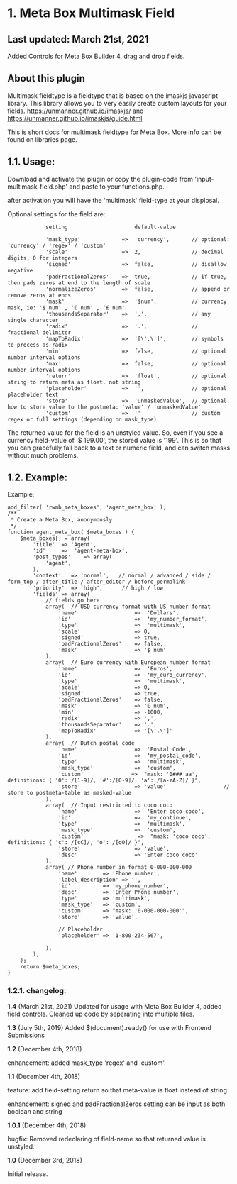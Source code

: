 

# 1. Meta Box Multimask Field

## Last updated: March 21st, 2021

Added Controls for Meta Box Builder 4, drag and drop fields.

## About this plugin

Multimask fieldtype is a fieldtype that is based on the imaskjs javascript library. This library allows you to very easily create custom layouts for your fields.
https://unmanner.github.io/imaskjs/ and https://unmanner.github.io/imaskjs/guide.html

This is short docs for multimask fieldtype for Meta Box. More info can be found on libraries page.

## 1.1. Usage:
Download and activate the plugin or copy the plugin-code from 'input-multimask-field.php' and paste to your functions.php.

after activation you will have the 'multimask' field-type at your displosal.

Optional settings for the field are:

                setting                     default-value

                'mask_type'             =>  'currency',       // optional: 'currency' / 'regex' / 'custom'
                'scale'                 =>  2,                // decimal digits, 0 for integers
                'signed'                =>  false,            // disallow negative
                'padFractionalZeros'    =>  true,             // if true, then pads zeros at end to the length of scale
                'normalizeZeros'        =>  false,            // append or remove zeros at ends
                'mask'                  =>  '$num',           // currency mask, ie: '$ num' , '€ num' , '£ num'
                'thousandsSeparator'    =>  ',',              // any single character
                'radix'                 =>  '.',              // fractional delimiter
                'mapToRadix'            =>  '[\'.\']',        // symbols to process as radix
                'min'                   =>  false,            // optional number interval options
                'max'                   =>  false,            // optional number interval options
                'return'                =>  'float',          // optional string to return meta as float, not string
                'placeholder'           =>  '',               // optional placeholder text
                'store'                 =>  'unmaskedValue',  // optional how to store value to the postmeta: 'value' / 'unmaskedValue'
                'custom'                =>  ''                // custom regex or full settings (depending on mask_type)

The returned value for the field is an unstyled value. So, even if you see a currency field-value of '$ 199.00', the stored value is '199'. This is so that you can gracefully fall back to a text or numeric field, and can switch masks without much problems.

## 1.2. Example:

Example:

    add_filter( 'rwmb_meta_boxes', 'agent_meta_box' );
    /**
     * Create a Meta Box, anonymously
     */
    function agent_meta_box( $meta_boxes ) {
        $meta_boxes[] = array(
            'title'  => 'Agent',
            'id'     =>  'agent-meta-box',
            'post_types'    => array(
                'agent',
            ),
            'context'   => 'normal',   // normal / advanced / side / form_top / after_title / after_editor / before_permalink
            'priority'  => 'high',      // high / low
            'fields' => array(
	            // fields go here
                array(  // USD currency format with US number format
                    'name'                  =>  'Dollars',
                    'id'                    =>  'my_number_format',
                    'type'                  =>  'multimask',
                    'scale'                 => 0,
                    'signed'                => true,
                    'padFractionalZeros'    => false,
                    'mask'                  => '$ num'
                ),
                array(  // Euro currency with European number format
                    'name'                  =>  'Euros',
                    'id'                    =>  'my_euro_currency',
                    'type'                  =>  'multimask',
                    'scale'                 => 0,
                    'signed'                => true,
                    'padFractionalZeros'    => false,
                    'mask'                  => '€ num',
                    'min'                   => -1000,
                    'radix'                 => ',',
                    'thousandsSeparator'    => '.',
                    'mapToRadix'            => '[\'.\']'
                ),
                array(  // Dutch postal code
                    'name'                  =>  'Postal Code',
                    'id'                    =>  'my_postal_code',
                    'type'                  =>  'multimask',
                    'mask_type'             =>  'custom',
                    'custom'               =>  "mask: '0### aa', definitions: { '0': /[1-9]/, '#':/[0-9]/, 'a': /[a-zA-Z]/ }",
                    'store'                 => 'value'                  // store to postmeta-table as masked-value
                ),
                array(  // Input restricted to coco coco
                    'name'                  =>  'Enter coco coco',
                    'id'                    =>  'my_continue',
                    'type'                  =>  'multimask',
                    'mask_type'             =>  'custom',
                    'custom'                 =>  "mask: 'coco coco', definitions: { 'c': /[cC]/, 'o': /[oO]/ }",
                    'store'                 => 'value',
                    'desc'                  => 'Enter coco coco'
                ),
                array( // Phone number in format 0-000-000-000
                    'name'        => 'Phone number',
                    'label_description' => '',
                    'id'          => 'my_phone_number',
                    'desc'        => 'Enter Phone number',
                    'type'        => 'multimask',
                    'mask_type'   => 'custom',
                    'custom'      => "mask: '0-000-000-000'",
                    'store'       => 'value',

                    // Placeholder
                    'placeholder' => '1-800-234-567',

                ),
            ),
        );
        return $meta_boxes;
    }


### 1.2.1. changelog:

**1.4** (March 21st, 2021)
Updated for usage with Meta Box Builder 4, added field controls. Cleaned up code by seperating into multiple files.

**1.3** (July 5th, 2019)
Added $(document).ready() for use with Frontend Submissions

**1.2** (December 4th, 2018)

enhancement: added mask_type 'regex' and 'custom'.

**1.1** (December 4th, 2018)

feature: add field-setting return so that meta-value is float instead of string

enhancement: signed and padFractionalZeros setting can be input as both boolean and string

**1.0.1** (December 4th, 2018)

bugfix: Removed redeclaring of field-name so that returned value is unstyled.

**1.0** (December 3rd, 2018)

Initial release.
